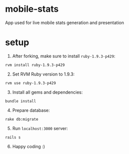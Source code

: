 # mobile-stats

App used for live mobile stats generation and presentation

# setup

1. After forking, make sure to install `ruby-1.9.3-p429`:
  
  `rvm install ruby-1.9.3-p429`

2. Set RVM Ruby version to 1.9.3:
  
  `rvm use ruby-1.9.3-p429`

3. Install all gems and dependencies:
  
  `bundle install`

4. Prepare database:

  `rake db:migrate`

5. Run `localhost:3000` server:

  `rails s`

6. Happy coding :)
